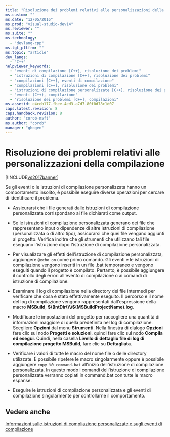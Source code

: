 ```yaml
---
title: "Risoluzione dei problemi relativi alle personalizzazioni della compilazione | Microsoft Docs"
ms.custom: ""
ms.date: "12/05/2016"
ms.prod: "visual-studio-dev14"
ms.reviewer: ""
ms.suite: ""
ms.technology: 
  - "devlang-cpp"
ms.tgt_pltfrm: ""
ms.topic: "article"
dev_langs: 
  - "C++"
helpviewer_keywords: 
  - "eventi di compilazione [C++], risoluzione dei problemi"
  - "istruzioni di compilazione [C++], risoluzione dei problemi"
  - "compilazioni [C++], eventi di compilazione"
  - "compilazioni [C++], risoluzione dei problemi"
  - "istruzioni di compilazione personalizzate [C++], risoluzione dei problemi"
  - "eventi (C++), compilazione"
  - "risoluzione dei problemi [C++], compilazioni"
ms.assetid: e4ceb177-fbee-4ed3-a7d7-80f0d78c1d07
caps.latest.revision: 8
caps.handback.revision: 8
author: "corob-msft"
ms.author: "corob"
manager: "ghogen"
---
```

# Risoluzione dei problemi relativi alle personalizzazioni della compilazione
[!INCLUDE[vs2017banner](../assembler/inline/includes/vs2017banner.md)]

Se gli eventi o le istruzioni di compilazione personalizzata hanno un comportamento insolito, è possibile eseguire diverse operazioni per cercare di identificare il problema.  
  
-   Assicurarsi che i file generati dalle istruzioni di compilazione personalizzata corrispondano ai file dichiarati come output.  
  
-   Se le istruzioni di compilazione personalizzata generano dei file che rappresentano input o dipendenze di altre istruzioni di compilazione \(personalizzata o di altro tipo\), assicurarsi che quei file vengano aggiunti al progetto.  Verifica inoltre che gli strumenti che utilizzano tali file eseguano l'istruzione dopo l'istruzione di compilazione personalizzata.  
  
-   Per visualizzare gli effetti dell'istruzione di compilazione personalizzata, aggiungere `@echo on` come primo comando.  Gli eventi e le istruzioni di compilazione vengono inseriti in un file .bat temporaneo e vengono eseguiti quando il progetto è compilato.  Pertanto, è possibile aggiungere il controllo degli errori all'evento di compilazione o ai comandi di istruzione di compilazione.  
  
-   Esaminare il log di compilazione nella directory dei file intermedi per verificare che cosa è stato effettivamente eseguito.  Il percorso e il nome del log di compilazione vengono rappresentati dall'espressione della macro **MSBuild**, **$\(IntDir\)\\$\(MSBuildProjectName\).log**.  
  
-   Modificare le impostazioni del progetto per raccogliere una quantità di informazioni maggiore di quella predefinita nel log di compilazione.  Scegliere **Opzioni** dal menu **Strumenti**.  Nella finestra di dialogo **Opzioni** fare clic sul nodo **Progetti e soluzioni**, quindi fare clic sul nodo **Compila ed esegui**.  Quindi, nella casella **Livello di dettaglio file di log di compilazione progetto MSBuild**, fare clic su **Dettagliata**.  
  
-   Verificare i valori di tutte le macro del nome file o delle directory utilizzate.  È possibile ripetere le macro singolarmente oppure è possibile aggiungere `copy %0 command.bat` all'inizio dell'istruzione di compilazione personalizzata. In questo modo i comandi dell'istruzione di compilazione personalizzata verranno copiati in command.bat con tutte le macro espanse.  
  
-   Eseguire le istruzioni di compilazione personalizzata e gli eventi di compilazione singolarmente per controllarne il comportamento.  
  
## Vedere anche  
 [Informazioni sulle istruzioni di compliazione personalizzate e sugli eventi di compilazione](../ide/understanding-custom-build-steps-and-build-events.md)